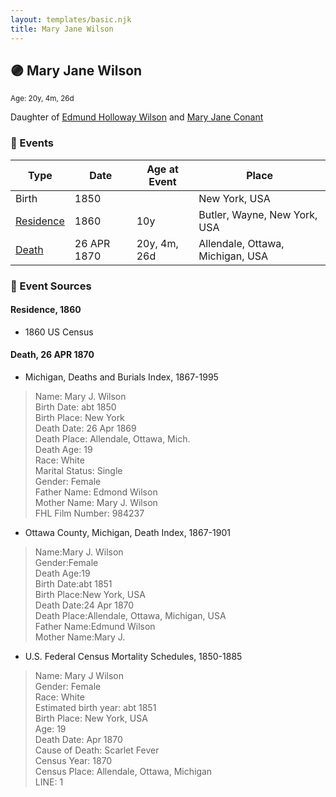 ```yaml
---
layout: templates/basic.njk
title: Mary Jane Wilson
---
```

## 🟣 Mary Jane Wilson
<small>Age: 20y, 4m, 26d</small>

Daughter of [Edmund Holloway Wilson](/people/6/67777324) and [Mary Jane Conant](/people/2/27722232)

### 📆 Events

Type | Date | Age at Event | Place
------ | ------ | ------ | ------
Birth | 1850 |  | New York, USA
[Residence](#event-event-0) | 1860 | 10y | Butler, Wayne, New York, USA
[Death](#event-event-4) | 26 APR 1870 | 20y, 4m, 26d | Allendale, Ottawa, Michigan, USA

### 📰 Event Sources

#### <a id="event-event-0"></a> Residence, 1860
* 1860 US Census

#### <a id="event-event-4"></a> Death, 26 APR 1870
* Michigan, Deaths and Burials Index, 1867-1995
>   
  > Name: Mary J. Wilson  
  > Birth Date: abt 1850  
  > Birth Place: New York  
  > Death Date: 26 Apr 1869  
  > Death Place: Allendale, Ottawa, Mich.  
  > Death Age: 19  
  > Race: White  
  > Marital Status: Single  
  > Gender: Female  
  > Father Name: Edmond Wilson  
  > Mother Name: Mary J. Wilson  
  > FHL Film Number: 984237
* Ottawa County, Michigan, Death Index, 1867-1901
>   
  > Name:Mary J. Wilson  
  > Gender:Female  
  > Death Age:19  
  > Birth Date:abt 1851  
  > Birth Place:New York, USA  
  > Death Date:24 Apr 1870  
  > Death Place:Allendale, Ottawa, Michigan, USA  
  > Father Name:Edmund Wilson  
  > Mother Name:Mary J.
* U.S. Federal Census Mortality Schedules, 1850-1885
>   
  > Name: Mary J Wilson  
  > Gender: Female  
  > Race: White  
  > Estimated birth year: abt 1851  
  > Birth Place: New York, USA  
  > Age: 19  
  > Death Date: Apr 1870  
  > Cause of Death: Scarlet Fever  
  > Census Year: 1870  
  > Census Place: Allendale, Ottawa, Michigan  
  > LINE: 1
